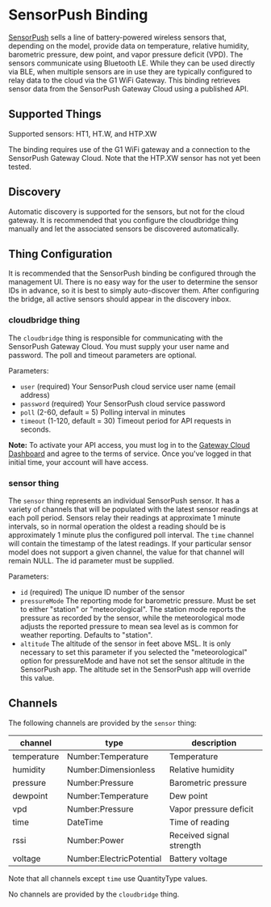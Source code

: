 # SensorPush Binding

[SensorPush](https://www.sensorpush.com/) sells a line of battery-powered wireless sensors that, depending on the model, provide data on temperature, relative humidity, barometric pressure, dew point, and vapor pressure deficit (VPD).
The sensors communicate using Bluetooth LE.
While they can be used directly via BLE, when multiple sensors are in use they are typically configured to relay data to the cloud via the G1 WiFi Gateway.
This binding retrieves sensor data from the SensorPush Gateway Cloud using a published API.

## Supported Things

Supported sensors: HT1, HT.W, and HTP.XW

The binding requires use of the G1 WiFi gateway and a connection to the SensorPush Gateway Cloud.
Note that the HTP.XW sensor has not yet been tested.

## Discovery

Automatic discovery is supported for the sensors, but not for the cloud gateway.
It is recommended that you configure the cloudbridge thing manually and let the associated sensors be discovered automatically.

## Thing Configuration

It is recommended that the SensorPush binding be configured through the management UI.
There is no easy way for the user to determine the sensor IDs in advance, so it is best to simply auto-discover them.
After configuring the bridge, all active sensors should appear in the discovery inbox.

### cloudbridge thing

The `cloudbridge` thing is responsible for communicating with the SensorPush Gateway Cloud.
You must supply your user name and password.
The poll and timeout parameters are optional.

Parameters:

* `user` (required) Your SensorPush cloud service user name (email address)
* `password` (required) Your SensorPush cloud service password
* `poll` (2-60, default = 5) Polling interval in minutes
* `timeout` (1-120, default = 30) Timeout period for API requests in seconds.

**Note:** To activate your API access, you must log in to the [Gateway Cloud Dashboard](https://dashboard.sensorpush.com/) and agree to the terms of service.
Once you've logged in that initial time, your account will have access.

### sensor thing

The `sensor` thing represents an individual SensorPush sensor.
It has a variety of channels that will be populated with the latest sensor readings at each poll period.
Sensors relay their readings at approximate 1 minute intervals, so in normal operation the oldest a reading should be is approximately 1 minute plus the configured poll interval.
The `time` channel will contain the timestamp of the latest readings.
If your particular sensor model does not support a given channel, the value for that channel will remain NULL.
The id parameter must be supplied.

Parameters:

* `id` (required) The unique ID number of the sensor
* `pressureMode` The reporting mode for barometric pressure. Must be set to either "station" or "meteorological". The station mode reports the pressure as recorded by the sensor, while the meteorological mode adjusts the reported pressure to mean sea level as is common for weather reporting. Defaults to "station".
* `altitude` The altitude of the sensor in feet above MSL. It is only necessary to set this parameter if you selected the "meteorological" option for pressureMode and have not set the sensor altitude in the SensorPush app. The altitude set in the SensorPush app will override this value.

## Channels

The following channels are provided by the `sensor` thing:

| channel     | type                     | description              |
|-------------|--------------------------|--------------------------|
| temperature | Number:Temperature       | Temperature              |
| humidity    | Number:Dimensionless     | Relative humidity        |
| pressure    | Number:Pressure          | Barometric pressure      |
| dewpoint    | Number:Temperature       | Dew point                |
| vpd         | Number:Pressure          | Vapor pressure deficit   |
| time        | DateTime                 | Time of reading          |
| rssi        | Number:Power             | Received signal strength |
| voltage     | Number:ElectricPotential | Battery voltage          |

Note that all channels except `time` use QuantityType values.

No channels are provided by the `cloudbridge` thing.
